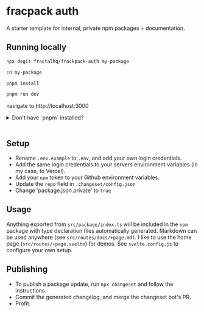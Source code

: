 # fracpack auth

A starter template for internal, private npm packages + documentation.

## Running locally

```bash
npx degit fractalhq/frackpack-auth my-package

cd my-package

pnpm install

pnpm run dev
```

navigate to http://localhost:3000

<details>
<summary>Don't have `pnpm` installed?</summary>

You should! You can install it easily as a drop-in npm replacement with this one liner from <a href='https://pnpm.io/installation'>the docs</a>:

```bash
    curl -fsSL https://get.pnpm.io/install.sh | sh -
```

</details>

<br>

## Setup

- Rename `.env.example` to `.env`, and add your own login credentials.
- Add the same login credentials to your servers environment variables (in my case, to Vercel).
- Add your `npm` token to your Github environment variables.
- Update the `repo` field in `.changeset/config.json`
- Change 'package.json.private' to `true`

## Usage

Anything exported from `src/package/index.ts` will be included in the `npm` package with type declaration files automatically generated. Markdown can be used anywhere (see `src/routes/docs/+page.md)`. I like to use the home page (`src/routes/+page.svelte`) for demos. See `svelte.config.js` to configure your own setup.

## Publishing

- To publish a package update, run `npx changeset` and follow the instructions.
- Commit the generated changelog, and merge the changeset bot's PR.
- Profit.
